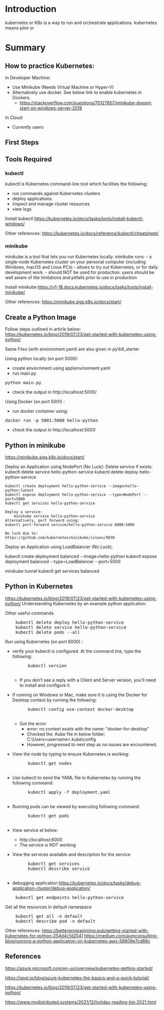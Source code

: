 # Introduction

kubernetes or K8s is a way to run and orchestrate applications. 
kubernetes means pilot or 

# Summary

## How to practice Kubernetes:

In Developer Machine:
- Use Minikube (Needs Virtual Machine or Hyper-V)
- Alternatively use docker. See below link to enable kubernetes in Dockers. 
    - https://stackoverflow.com/questions/70127857/minikube-doesnt-start-on-windows-server-2019

In Cloud:
- Currently users 

## First Steps

## Tools Required

### kubectl

kubectl is Kubernetes command-line tool which facilities the following:
- run commands against Kubernetes clusters
- deploy applications
- inspect and manage cluster resources
- view logs

Install kubectl
https://kubernetes.io/docs/tasks/tools/install-kubectl-windows/

Other references:
https://kubernetes.io/docs/reference/kubectl/cheatsheet/


### minikube

 minikube is a tool that lets you run Kubernetes locally. 
 minikube runs:
    - a single-node Kubernetes cluster on your personal computer (including Windows, macOS and Linux PCs) 
    - allows to try out Kubernetes, or for daily development work.
    - should NOT be used for production. users should be well aware of the limitations and pitfalls prior to use in production


Install minikube
https://v1-18.docs.kubernetes.io/docs/tasks/tools/install-minikube/

Other references:
https://minikube.sigs.k8s.io/docs/start/

## Create a Python Image

Follow steps outlined in article below:
https://kubernetes.io/blog/2019/07/23/get-started-with-kubernetes-using-python/

Same Files (with environment.yaml) are also given in 
py\k8_starter

Using python locally (on port 5000): 
- create enviornment using  app\environment.yaml
- run main.py
<pre>python main.py </pre>
- check the output in
    http://localhost:5000/


Using Docker (on port 5001) : 
- run docker container using:
<pre>docker run -p 5001:5000 hello-python</pre>
- check the output in
    http://localhost:5001/

## Python in minikube

https://minikube.sigs.k8s.io/docs/start/


Deploy an Application using NodePort (No Luck):
    Delete service if exists:
        kubectl delete service hello-python-service
        kubectl delete deploy hello-python-service

    kubectl create deployment hello-python-service --image=hello-python:latest
    kubectl expose deployment hello-python-service --type=NodePort --port=5000
    kubectl get services hello-python-service

    Deploy a service:
        minikube service hello-python-service
    Alternatively, port forward using:
    kubectl port-forward service/hello-python-service 6000:5000

    No luck due to:
    https://github.com/kubernetes/minikube/issues/9030

Deploy an Application using LoadBalancer (No Luck):

kubectl create deployment balanced --image=hello-python
kubectl expose deployment balanced --type=LoadBalancer --port=5000

minikube tunnel
kubectl get services balanced

## Python in Kubernetes 

https://kubernetes.io/blog/2019/07/23/get-started-with-kubernetes-using-python/
Understanding Kubernetes by an example python application. 


Other useful commands
<pre>
    kubectl delete deploy hello-python-service
    kubectl delete service hello-python-service
    kubectl delete pods --all
</pre>

Run using Kubernetes (on port 6000) : 
- verify your kubectl is configured. At the command line, type the following:
    <pre>
        kubectl version
    </pre>
    - If you don’t see a reply with a Client and Server version, you’ll need to install and configure it.

- If running on Windows or Mac, make sure it is using the Docker for Desktop context by running the following:
    <pre>
        kubectl config use-context docker-desktop
    </pre>
    - Got the error: 
        - error: no context exists with the name: "docker-for-desktop"
        - Checked the .Kube file in below folder:
            C:\Users\<username>\.kube\config
        - However, progressed to next step as no issues are encountered.
    
- View the node by typing to ensure Kubernetes is working:
    <pre>
        kubectl get nodes
    </pre>

- Use kubectl to send the YAML file to Kubernetes by running the following command:
    <pre>
        kubectl apply -f deployment.yaml
    </pre>
- Running pods can be viewed by executing following command:
    <pre>
        kubectl get pods
    </pre>
- View service at below:
    - http://localhost:6000
    - The service is NOT working

- View the services available and description for the service
    <pre>
        kubectl get services
        kubectl describe service <hello-python-service>
    </pre>

- debugging application
https://kubernetes.io/docs/tasks/debug-application-cluster/debug-application/
<pre>
    kubectl get endpoints hello-python-service
</pre>
Get all the resources in default namespace
<pre>
    kubectl get all -n default
    kubectl describe pod -n default <pod name>
</pre>

Other references:
https://betterprogramming.pub/getting-started-with-kubernetes-for-python-254d4c1d2041
https://medium.com/avmconsulting-blog/running-a-python-application-on-kubernetes-aws-56609e7cd88c

## References

https://azure.microsoft.com/en-us/overview/kubernetes-getting-started/

https://spot.io/blog/azure-kubernetes-the-basics-and-a-quick-tutorial/

https://kubernetes.io/blog/2019/07/23/get-started-with-kubernetes-using-python/

https://www.mydistributed.systems/2021/12/holiday-reading-list-2021.html

